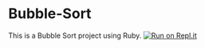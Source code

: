 # Bubble-Sort
This is a Bubble Sort project using Ruby.
[![Run on Repl.it](https://repl.it/badge/github/jonathastavares/Bubble-Sort)](https://repl.it/github/jonathastavares/Bubble-Sort)